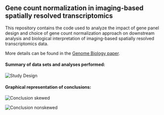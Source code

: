 ## Gene count normalization in imaging-based spatially resolved transcriptomics 

This repository contains the code used to analyze the impact of gene panel design and choice of gene count normalization approach on downstream analysis and biological interpretation of imaging-based spatially resolved transcriptomics data. 

More details can be found in the [Genome Biology paper](https://genomebiology.biomedcentral.com/articles/10.1186/s13059-024-03303-w). 

#### Summary of data sets and analyses performed:
![Study Design](/img/schematic.png)

#### Graphical representation of conclusions:
![Conclusion skewed](/img/skewed.png) 

![Conclusion nonskewed](/img/nonskewed.png)
